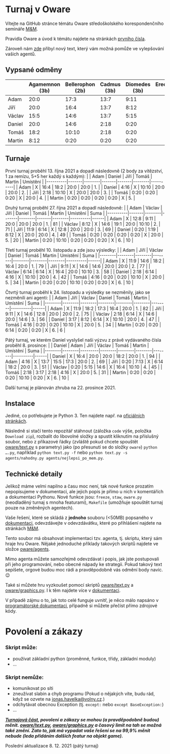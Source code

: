 # Turnaj v Oware
Vítejte na GitHub stránce témátu Oware středoškolského korespondenčního semináře [M&M](https://mam.mff.cuni.cz/).

Pravidla Oware a úvod k témátu najdete na stránkách [prvního čísla](https://mam.mff.cuni.cz/media/cislo/pdf/28/28-1.pdf).

Zároveň nám [zde](/NegaMax.md) přibyl nový text, který vám možná pomůže ve vylepšování vašich agentů.

## Vypsané odměny
|        | Agamemnon (3b) | Bellerophon (2b) | Cadmus (3b) | Diomedes (3b) | Erechtheus (  ) |
|--------|----------------|------------------|-------------|---------------|-----------------|
| Adam   |     20:0       |      17:3        |    13:7     |      9:11     |                 |
| Jiří   |     20:0       |      16:4        |    13:7     |      8:12     |                 |
| Václav |     15:5       |      14:6        |    13:7     |      5:15     |                 |
| Daniel |     20:0       |      14:6        |     2:18    |      0:20     |                 |
| Tomáš  |     18:2       |      10:10       |     2:18    |      0:20     |                 |
| Martin |      8:12      |       0:20       |     0:20    |      0:20     |                 |

## Turnaje
První turnaj proběhl 13. října 2021 a dopadl následovně (2 body za vítězství, 1 za remízu, 5+5 her každý s každým):
|          | Adam  | Daniel | Jiří  | Tomáš | Martin | Umístění |
|----------|-------|--------|-------|-------|--------|----------|
| Adam     |   X   |  16:4  | 18:2  | 20:0  |  20:0  |    1.    |
| Daniel   |  4:16 |    X   | 10:10 | 20:0  |  20:0  |    2.    |
| Jiří     |  2:18 |  10:10 |   X   | 20:0  |  20:0  |    3.    |
| Tomáš    |  0:20 |   0:20 |  0:20 |   X   |  20:0  |    4.    |
| Martin   |  0:20 |   0:20 |  0:20 |  0:20 |    X   |    5.    |

Druhý turnaj proběhl 27. října 2021 a dopadl následovně:
|          | Adam  | Václav | Jiří  | Daniel | Tomáš | Martin | Umístění | Suma |
|----------|-------|--------|-------|--------|-------|--------|----------|------|
| Adam     |   X   |  12:8  |  9:11 |  20:0  | 20:0  |  20:0  |    1.    |  81  |
| Václav   |  8:12 |    X   | 14:6  |  19:1  | 20:0  |  10:10 |    2.    |  71  | 
| Jiří     | 11:9  |   6:14 |   X   |  12:8  | 20:0  |  20:0  |    3.    |  69  |
| Daniel   |  0:20 |   1:19 |  8:12 |    X   | 20:0  |  20:0  |    4.    |  49  |
| Tomáš    |  0:20 |   0:20 |  0:20 |   0:20 |   X   |  20:0  |    5.    |  20  |
| Martin   |  0:20 |  10:10 |  0:20 |   0:20 |  0:20 |    X   |    6.    |  10  |

Třetí turnaj proběhl 10. listopadu a zde jsou výsledky:
|        | Adam   | Jiří   | Václav | Daniel | Tomáš  | Martin | Umístění | Suma |
|--------|--------|--------|--------|--------|--------|--------|----------|------|
| Adam   |   X    | 11:9   | 14:6   | 18:2   | 16:4   | 20:0   |     1.   |  79  |
| Jiří   |  9:11  |   X    | 14:6   | 14:6   | 20:0   | 20:0   |     2.   |  77  |
| Václav |  6:14  |  6:14  |   X    | 16:4   | 20:0   | 10:10  |     3.   |  58  |
| Daniel |  2:18  |  6:14  |  4:16  |   X    | 10:10  | 20:0   |     4.   |  42  |
| Tomáš  |  4:16  |  0:20  |  0:20  | 10:10  |   X    | 20:0   |     5.   |  34  |
| Martin |  0:20  |  0:20  | 10:10  |  0:20  |  0:20  |   X    |     6.   |  10  |

Čtvrtý turnaj proběhl k 24. listopadu a výsledky se nezměnily, jako se nezměnili ani agenti:
|        | Adam   | Jiří   | Václav | Daniel | Tomáš  | Martin | Umístění | Suma |
|--------|--------|--------|--------|--------|--------|--------|----------|------|
| Adam   |   X    | 11:9   | 18:2   | 17:3   | 16:4   | 20:0   |     1.   |  82  |
| Jiří   |  9:11  |   X    | 14:6   | 12:8   | 20:0   | 20:0   |     2.   |  75  |
| Václav |  2:18  |  6:14  |   X    | 14:6   | 20:0   | 14:6   |     3.   |  56  |
| Daniel |  3:17  |  8:12  |  6:14  |   X    | 10:10  | 20:0   |     4.   |  47  |
| Tomáš  |  4:16  |  0:20  |  0:20  | 10:10  |   X    | 20:0   |     5.   |  34  |
| Martin |  0:20  |  0:20  |  6:14  |  0:20  |  0:20  |   X    |     6.   |   6  |

Pátý turnaj, ve kterém Daniel vyslyšel naši výzvu z právě vydávaného čísla proběhl 8. prosince:
|        | Daniel | Adam    | Jiří   | Václav | Tomáš  | Martin | Umístění | Suma |
|--------|--------|---------|--------|--------|--------|--------|----------|------|
| Daniel |   X    |  16:4   | 20:0   | 20:0   | 18:2   | 20:0   |     1.   |  94  |
| Adam   |  4:16  |    X    | 13:7   | 15:5   | 17:3   | 20:0   |     2.   |  69  |
| Jiří   |  0:20  |   7:13  |   X    |  6:14  | 18:2   | 20:0   |     3.   |  51  |
| Václav |  0:20  |   5:15  | 14:6   |   X    | 16:4   | 10:10  |     4.   |  45  |
| Tomáš  |  2:18  |   3:17  |  2:18  |  4:16  |   X    | 20:0   |     5.   |  31  |
| Martin |  0:20  |   0:20  |  0:20  | 10:10  |  0:20  |   X    |     6.   |  10  |

Další turnaj je plánován zhruba na 22. prosince 2021.

## Instalace
Jediné, co potřebujete je Python 3. Ten najdete např. na [oficiálních stránkách](https://www.python.org/downloads/).

Následně si stačí tento repozitář stáhnout (záložka `code` výše, položka `Download zip`), rozbalit do libovolné složky a spustit kliknutím na příslušný soubor, nebo z příkazové řádky (zvláště pokud chcete spouštět [oware/text.py](oware/text.py) s parametry) jako (po přesunutí se do složky `oware`) `python ….py`, například `python text.py -f` nebo `python text.py -s agents/nahodny.py agents/nejlepsi_po_mem.py`.
## Technické detaily
Jelikož máme velmi napilno a času moc není, tak nové funkce prozatím nepopisujeme v dokumentaci, ale jejich popis je přímo u nich v komentářích a dokumentaci Pythonu. Nové funkce jsou: `freeze`, `staw`, `oware.py` (neodladěný turnaj s mnoha featurami), `Makefile` (umožňuje spouštět turnaj pouze na změněných agentech).

Vaše řešení, které se skládá z **jednoho** souboru (<50MB) popsaného v [dokumentaci](dokumentace_user.pdf), odevzdávejte v odevzdávátku, které po přihlášení najdete na stránkách [M&M](https://mam.mff.cuni.cz/).

Tento soubor má obsahovat implementaci tzv. agenta, tj. skriptu, který sám hraje hru Oware. Nějaké jednoduché příklady takových skriptů najdete ve složce [oware/agents](oware/agents).

Mimo agenta můžete samozřejmě odevzdávat i popis, jak jste postupovali při jeho programování, nebo obecné nápady ke strategii. Pokud takový text sepíšete, orgové budou moc rádi a pravděpodobně vás odmění body navíc. 😉

Také si můžete hru vyzkoušet pomocí skriptů [oware/text.py](oware/text.py) a [oware/graphics.py](oware/graphics.py). I k těm najdete více v [dokumentaci](dokumentace_user.pdf).

V případě zájmu o to, jak toto celé funguje uvnitř, je něco málo napsáno v [programátorské dokumentaci](dokumentace_user.pdf), případně si můžete přečíst přímo zdrojové kódy.

# Povolení a zákazy

### Skript může:
- používat základní python (proměnné, funkce, třídy, základní moduly)
- ...

### Skript nemůže:
- komunikovat po síti
- zneužívat slabin a chyb programu (Pokud o nějakých víte, budu rád, když se ozvete na [jonas.havelka@volny.cz](mailto:jonas.havelka@volny.cz).)
- odchytávat obecnou Exception (tj. `except:` nebo `except BaseException:`) 
- ...

***[Turnajová část](/oware/tournament.py), povolení a zákazy se mohou (a pravděpodobně budou) měnit. [oware/text.py](oware/text.py), [oware/graphics.py](oware/graphics.py) a časový limit na tah se možná také změní. Zato to, jak má vypadat vaše řešení se na 99,9% měnit nebude (leda přidáním dalších featur na objekt game).***

Poslední aktualizace 8. 12. 2021 (pátý turnaj)
